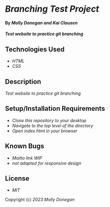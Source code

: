 # _Branching Test Project_

#### By _**Molly Donegan and Kai Clausen**_

#### _Test website to practice git branching_

## Technologies Used

* _HTML_
* _CSS_

## Description

_Test website to practice git branching_

## Setup/Installation Requirements

* _Clone this repository to your desktop_
* _Navigate to the top level of the directory_
* _Open index.html in your browser_

## Known Bugs

* _Mailto link WIP_
* _not adapted for responsive design_

## License

* _MIT_

Copyright (c) _2023_ _Molly Donegan_
